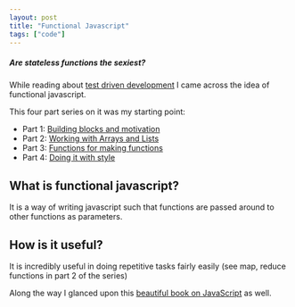 ```yaml
---
layout: post
title: "Functional Javascript"
tags: ["code"]
---
```


##### Are stateless functions the sexiest? #####

While reading about [test driven development](../test-driven-development) I came across the idea of functional javascript.

This four part series on it was my starting point:

* Part 1: [Building blocks and motivation](https://jrsinclair.com/articles/2016/gentle-introduction-to-functional-javascript-intro/)
* Part 2: [Working with Arrays and Lists](https://jrsinclair.com/articles/2016/gentle-introduction-to-functional-javascript-arrays/)
* Part 3: [Functions for making functions](https://jrsinclair.com/articles/2016/gentle-introduction-to-functional-javascript-functions/)
* Part 4: [Doing it with style](https://jrsinclair.com/articles/2016/gentle-introduction-to-functional-javascript-style/)


## What is functional javascript?

It is a way of writing javascript such that functions are passed around to other functions as parameters.

## How is it useful?

It is incredibly useful in doing repetitive tasks fairly easily (see map, reduce functions in part 2 of the series)

Along the way I glanced upon this [beautiful book on JavaScript](https://leanpub.com/javascriptallongesix/read) as well.